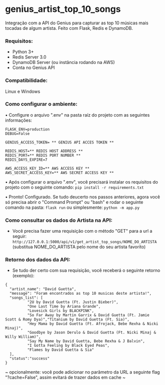 # genius_artist_top_10_songs
Integração com a API do Genius para capturar as top 10 músicas mais tocadas de algum artista.
Feito com Flask, Redis e DynamoDB.

### Requisitos:
- Python 3+
- Redis Server 3.0
- DynamoDB Server (ou instância rodando na AWS)
- Conta no Genius API

### Compatibilidade:
Linux e Windows

### Como configurar o ambiente:
• Configure o arquivo ".env" na pasta raíz do projeto com as seguintes informações:
```
FLASK_ENV=production
DEBUG=False

GENIUS_ACCESS_TOKEN= ** GENIUS API ACCES TOKEN **

REDIS_HOST=** REDIS HOST ADDRESS **
REDIS_PORT=** REDIS PORT NUMBER **
REDIS_DAYS_EXPIRE=7

AWS_ACCESS_KEY_ID=** AWS ACCESS KEY **
AWS_SECRET_ACCESS_KEY=** AWS SECRET ACCESS KEY **
```

• Após configurar o arquivo ".env", você precisará instalar os requisitos do projeto com o seguinte comando:
```pip install -r requirements.txt```

• Pronto! Configurado. Se tudo deucerto nos passos anteriores, agora você só precisa abrir o "Command Prompt" ou "bash" e rodar o seguinte comando na pasta:
```flask run```
ou simplesmente:
```python -m app.py```

### Como consultar os dados do Artista na API:
- Você precisa fazer uma requisição com o método "GET" para a url a seguir:
```http://127.0.0.1:5000/api/v1/get_artist_top_songs/NOME_DO_ARTISTA```
(substitua NOME_DO_ARTISTA pelo nome do seu artista favorito)

### Retorno dos dados da API:
- Se tudo der certo com sua requisição, você receberá o seguinte retorno (exemplo):
```
{
  "artist_name": "David Guetta",
  "message": "Foram encontrados as top 10 musicas deste artista!",
  "songs_list": [
          "2U by David Guetta (Ft. Justin Bieber)",
          "One Last Time by Ariana Grande",
          "Lovesick Girls by BLACKPINK",
          "So Far Away by Martin Garrix & David Guetta (Ft. Jamie Scott & Romy Dya)","Titanium by David Guetta (Ft. Sia)",
          "Hey Mama by David Guetta (Ft. Afrojack, Bebe Rexha & Nicki Minaj)",
          "Goodbye by Jason Derulo & David Guetta (Ft. Nicki Minaj & Willy William)",
          "Say My Name by David Guetta, Bebe Rexha & J Balvin",
          "I Gotta Feeling by Black Eyed Peas",
          "Flames by David Guetta & Sia"
  ],
  "status":"success"
}
```

~ opcionalmente: você pode adicionar no parâmetro da URL a seguinte flag "?cache=False", assim evitará de trazer dados em cache ~


